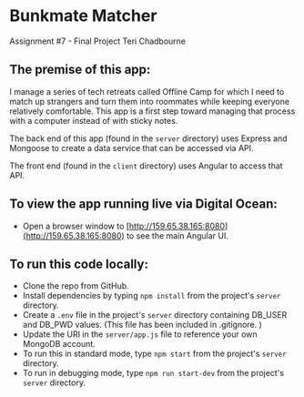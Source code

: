 # Bunkmate Matcher

Assignment #7 - Final Project
Teri Chadbourne

## The premise of this app: 
I manage a series of tech retreats called Offline Camp for which I need to match up strangers and turn them into roommates while keeping everyone relatively comfortable. This app is a first step toward managing that process with a computer instead of with sticky notes. 

The back end of this app (found in the `server` directory) uses Express and Mongoose to create a data service that can be accessed via API. 

The front end (found in the `client` directory) uses Angular to access that API.

## To view the app running live via Digital Ocean: 
* Open a browser window to [http://159.65.38.165:8080](http://159.65.38.165:8080) to see the main Angular UI.

## To run this code locally: 
* Clone the repo from GitHub.
* Install dependencies by typing `npm install` from the project's `server` directory.
* Create a `.env` file in the project's `server` directory containing DB_USER and DB_PWD values. (This file has been included in .gitignore. ) 
* Update the URI in the `server/app.js` file to reference your own MongoDB account. 
* To run this in standard mode, type `npm start` from the project's `server` directory.
* To run in debugging mode, type `npm run start-dev` from the project's `server` directory. 
